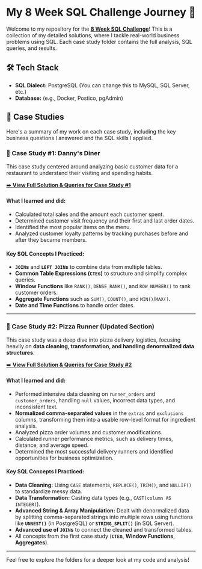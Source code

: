 # My 8 Week SQL Challenge Journey 🚀

Welcome to my repository for the **[8 Week SQL Challenge](https://8weeksqlchallenge.com/)**! 
This is a collection of my detailed solutions, where I tackle real-world business problems using SQL. Each case study folder contains the full analysis, SQL queries, and results.

## 🛠️ Tech Stack

* **SQL Dialect:** PostgreSQL (You can change this to MySQL, SQL Server, etc.)
* **Database:** (e.g., Docker, Postico, pgAdmin)



## 📂 Case Studies

Here's a summary of my work on each case study, including the key business questions I answered and the SQL skills I applied.

### 🍣 Case Study #1: Danny's Diner

This case study centered around analyzing basic customer data for a restaurant to understand their visiting and spending habits.

[➡️ **View Full Solution & Queries for Case Study #1**](./CaseStudy1_DannysDiner/)

#### What I learned and did:

* Calculated total sales and the amount each customer spent.
* Determined customer visit frequency and their first and last order dates.
* Identified the most popular items on the menu.
* Analyzed customer loyalty patterns by tracking purchases before and after they became members.

#### Key SQL Concepts I Practiced:

* **`JOIN`s** and **`LEFT JOIN`s** to combine data from multiple tables.
* **Common Table Expressions (`CTE`s)** to structure and simplify complex queries.
* **Window Functions** like `RANK()`, `DENSE_RANK()`, and `ROW_NUMBER()` to rank customer orders.
* **Aggregate Functions** such as `SUM()`, `COUNT()`, and `MIN()`/`MAX()`.
* **Date and Time Functions** to handle order dates.

---

### 🍕 Case Study #2: Pizza Runner (Updated Section)

This case study was a deep dive into pizza delivery logistics, focusing heavily on **data cleaning, transformation, and handling denormalized data structures.**

[➡️ **View Full Solution & Queries for Case Study #2**](./CaseStudy2_PizzaRunner/)

#### What I learned and did:

* Performed intensive data cleaning on `runner_orders` and `customer_orders`, handling `null` values, incorrect data types, and inconsistent text.
* **Normalized comma-separated values** in the `extras` and `exclusions` columns, transforming them into a usable row-level format for ingredient analysis.
* Analyzed pizza order volumes and customer modifications.
* Calculated runner performance metrics, such as delivery times, distance, and average speed.
* Determined the most successful delivery runners and identified opportunities for business optimization.

#### Key SQL Concepts I Practiced:

* **Data Cleaning:** Using `CASE` statements, `REPLACE()`, `TRIM()`, and `NULLIF()` to standardize messy data.
* **Data Transformation:** Casting data types (e.g., `CAST(column AS INTEGER)`).
* **Advanced String & Array Manipulation:** Dealt with denormalized data by splitting comma-separated strings into multiple rows using functions like **`UNNEST()`** (in PostgreSQL) or **`STRING_SPLIT()`** (in SQL Server).
* **Advanced use of `JOIN`s** to connect the cleaned and transformed tables.
* All concepts from the first case study (**`CTE`s**, **Window Functions**, **Aggregates**).

---

Feel free to explore the folders for a deeper look at my code and analysis!
